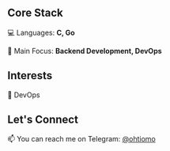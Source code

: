 ## Core Stack
💻 Languages: **C, Go**

🚀 Main Focus: **Backend Development, DevOps**

## Interests

🔧 DevOps


## Let's Connect
📫 You can reach me on Telegram: [@ohtiomo](https://t.me/ohtiomo)
